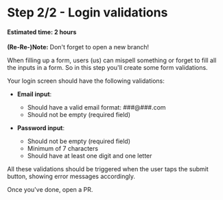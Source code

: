 # Step 2/2 - Login validations
#### Estimated time: 2 hours

**(Re-Re-)Note:** Don't forget to open a new branch!

When filling up a form, users (us) can mispell something or forget to fill all the inputs in a form. So in this step you'll create some form validations.

Your login screen should have the following validations:

- **Email input**:
  - Should have a valid email format: ###@###.com
  - Should not be empty (required field)

- **Password input**:
  - Should not be empty (required field)
  - Minimum of 7 characters
  - Should have at least one digit and one letter

All these validations should be triggered when the user taps the submit button, showing error messages accordingly.

Once you've done, open a PR.
